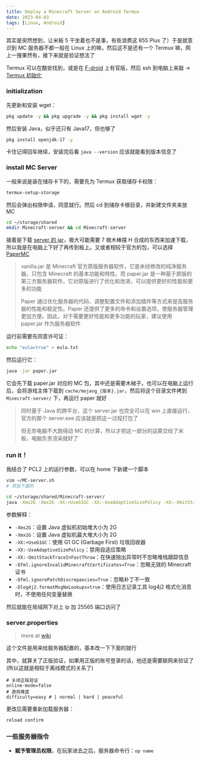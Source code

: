 ```yaml
---
title: Deploy a Minecraft Server on Android Termux
date: 2023-04-03
tags: [Linux, Android]
---
```


其实是突然想到，让米板 5 干坐着也不是事，有些浪费这 855 Plus 了）于是就意识到 MC 服务器不都一般在 Linux 上的嘛，然后这不是还有一个 Termux 嘛，网上一搜果然有，接下来就是验证想法了

Termux 可以在酷安找到，或是在 [F-droid](https://f-droid.org/en/packages/com.termux/) 上有官版，然后 ssh 到电脑上来敲 -> [Termux 初始化](./tips/android.md#初始化)

### initialization

先更新和安装 wget：

```bash
pkg update -y && pkg upgrade -y && pkg install wget -y
```

然后安装 Java，似乎还只有 Java17，但也够了

```bash
pkg install openjdk-17 -y
```

卡住记得回车继续，安装完后看 `java --version` 应该就能看到版本信息了

### install MC Server

一般来说是装在储存卡下的，需要先为 Termux 获取储存卡权限：

```bash
termux-setup-storage
```

然后会弹出权限申请，同意就行。然后 cd 到储存卡根目录，并新建文件夹来放 MC

```bash
cd ~/storage/shared
mkdir Minecraft-server && cd Minecraft-server
```

接着是下载 [server 的 jar](https://www.minecraft.net/zh-hans/download/server)，极大可能需要 7 根木棒摆 H 合成的东西来加速下载，所以我是在电脑上下好了再传到板上。又或者相较于官方的包，可以选择 [PaperMC](https://papermc.io/downloads/paper)

> vanilla.jar 是 Minecraft 官方原版服务器软件，它是未经修改的纯净服务器，只包含 Minecraft 的基本功能和特性。而 paper.jar 是一种基于原版的第三方服务器软件，它对原版进行了优化和改进，可以提供更好的性能和更多的功能
>
> Paper 通过优化服务器的代码、调整配置文件和添加插件等方式来提高服务器的性能和稳定性。Paper 还提供了更多的命令和设置选项，使服务器管理更加方便。因此，对于需要更好性能和更多功能的玩家，建议使用 paper.jar 作为服务器软件

运行前需要先同意许可证：

```bash
echo "eula=true" > eula.txt
```

然后运行它：

```bash
java -jar paper.jar
```

它会先下载 paper.jar 对应的 MC 包，其中还是需要木梯子。也可以在电脑上运行后，会将游戏主体下载到 `cache/mojang_{版本}.jar`，然后将这个目录文件拷到 `Minecraft-server/` 下，再运行 paper 就好

> 同时基于 Java 的跨平台，这个 server.jar 也完全可以在 win 上直接运行，官方的那个 server.exe 应该就是把这一过程打包了
>
> 但无奈电脑不大跑得动 MC 的计算，所以才把这一部分的运算交给了米板，电脑负责渲染就好了

### run it！

我结合了 PCL2 上的运行参数，可以在 home 下新建一个脚本

```bash
vim ~/MC-server.sh
# 添加下面的

cd ~/storage/shared/Minecraft-server/
java -Xms2G -Xmx2G -XX:+UseG1GC -XX:-UseAdaptiveSizePolicy -XX:-OmitStackTraceInFastThrow -Dfml.ignoreInvalidMinecraftCertificates=True -Dfml.ignorePatchDiscrepancies=True -Dlog4j2.formatMsgNoLookups=true -jar server-1.19.4.jar nogui
```

参数解释：

- `-Xms2G`：设置 Java 虚拟机初始堆大小为 2G
- `-Xmx2G`：设置 Java 虚拟机最大堆大小为 2G
- `-XX:+UseG1GC`：使用 G1 GC (Garbage First) 垃圾回收器
- `-XX:-UseAdaptiveSizePolicy`：禁用自适应策略
- `-XX:-OmitStackTraceInFastThrow`：在快速抛出异常时不忽略堆栈跟踪信息
- `-Dfml.ignoreInvalidMinecraftCertificates=True`：忽略无效的 Minecraft 证书
- `-Dfml.ignorePatchDiscrepancies=True`：忽略补丁不一致
- `-Dlog4j2.formatMsgNoLookups=true`：使用日志记录工具 log4j2 格式化消息时，不使用任何变量替换

然后就能在局域网下对上 ip 加 25565 端口访问了

### server.properties

> more at [wiki](https://minecraft.fandom.com/zh/wiki/Server.properties)

这个文件是用来给服务器配置的，基本改一下下面的就行

其中，就算关了正版验证，如果用正版的账号登录的话，他还是需要联网来验证了 (所以这就是相较于离线模式的关系了)

```properties
# 关闭正版验证
online-mode=false
# 游戏难度
difficulty=easy # | normal | hard | peaceful
```

更改后需要重新加载服务器：

```bash
reload confirm
```

### 一些服务器指令

- **赋予管理员权限**，在玩家进去之后，服务器命令行：`op name`
